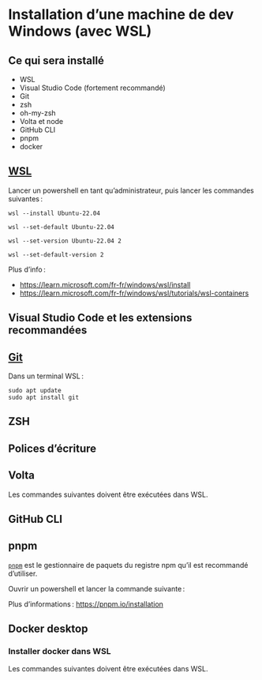 # Installation d’une machine de dev Windows (avec WSL)

## Ce qui sera installé

- WSL
- Visual Studio Code (fortement recommandé)
- Git
- zsh
- oh-my-zsh
- Volta et node
- GitHub CLI
- pnpm
- docker

## [WSL](https://learn.microsoft.com/fr-fr/windows/wsl/install)

Lancer un powershell en tant qu’administrateur, puis lancer les commandes suivantes :

```shell
wsl --install Ubuntu-22.04

wsl --set-default Ubuntu-22.04

wsl --set-version Ubuntu-22.04 2

wsl --set-default-version 2
```

Plus d’info :

- <https://learn.microsoft.com/fr-fr/windows/wsl/install>
- <https://learn.microsoft.com/fr-fr/windows/wsl/tutorials/wsl-containers>

## Visual Studio Code et les extensions recommandées

<!--@include: ./parts/vscode.md-->

## [Git](https://git-scm.com/)

Dans un terminal WSL :

```shell
sudo apt update
sudo apt install git
```

## ZSH

<!--@include: ./parts/zsh-oh-my-zsh.md-->

## Polices d’écriture

<!--@include: ./parts/fonts.md-->

## Volta

Les commandes suivantes doivent être exécutées dans WSL.

<!--@include: ./parts/volta.md-->

## GitHub CLI

<!--@include: ./parts/github-cli-posix.md-->

## pnpm

[`pnpm`](https://pnpm.io/) est le gestionnaire de paquets du registre npm qu’il est recommandé d’utiliser.

Ouvrir un powershell et lancer la commande suivante :

<!--@include: ./parts/pnpm-win.md-->

Plus d’informations : <https://pnpm.io/installation>

## Docker desktop

### Installer docker dans WSL

Les commandes suivantes doivent être exécutées dans WSL.

<!--@include: ./parts/docker-posix.md-->

